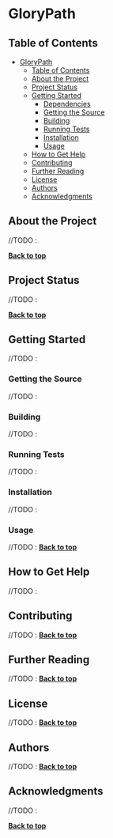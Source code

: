 # GloryPath

## Table of Contents

- [GloryPath](#glorypath)
  - [Table of Contents](#table-of-contents)
  - [About the Project](#about-the-project)
  - [Project Status](#project-status)
  - [Getting Started](#getting-started)
    - [Dependencies](#dependencies)
    - [Getting the Source](#getting-the-source)
    - [Building](#building)
    - [Running Tests](#running-tests)
    - [Installation](#installation)
    - [Usage](#usage)
  - [How to Get Help](#how-to-get-help)
  - [Contributing](#contributing)
  - [Further Reading](#further-reading)
  - [License](#license)
  - [Authors](#authors)
  - [Acknowledgments](#acknowledgments)

## About the Project
//TODO :

**[Back to top](#table-of-contents)**

## Project Status
//TODO :

**[Back to top](#table-of-contents)**

## Getting Started
//TODO : 

### Getting the Source

//TODO :
### Building
//TODO :
### Running Tests
//TODO :

### Installation
//TODO :

### Usage
//TODO :
**[Back to top](#table-of-contents)**

## How to Get Help
//TODO :
## Contributing
//TODO :
**[Back to top](#table-of-contents)**

## Further Reading
//TODO :
**[Back to top](#table-of-contents)**

## License
//TODO :
**[Back to top](#table-of-contents)**

## Authors
//TODO :
**[Back to top](#table-of-contents)**

## Acknowledgments
//TODO :

**[Back to top](#table-of-contents)**
